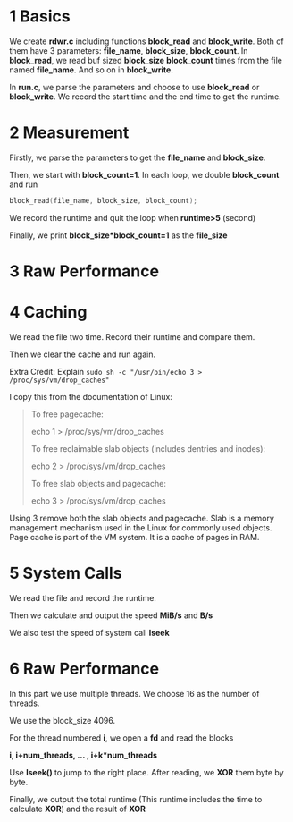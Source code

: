 # 1 Basics

We create **rdwr.c** including functions **block_read** and **block_write**. Both of them have 3 parameters: **file_name**,  **block_size**, **block_count**. In **block_read**, we read buf sized **block_size** **block_count** times from the file named **file_name**. And so on in **block_write**.

In **run.c**, we parse the parameters and choose to use **block_read** or **block_write**. We record the start time and the end time to get the runtime.



# 2 Measurement

Firstly, we parse the parameters to get the **file_name** and **block_size**.

Then, we start with **block_count=1**. In each loop, we double **block_count** and run

```c
block_read(file_name, block_size, block_count);
```

We record the runtime and quit the loop when **runtime>5** (second)

Finally, we print **block_size*block_count=1**  as the **file_size**



# 3 Raw Performance







# 4 Caching

We read the file two time. Record their runtime and compare them.

Then we clear the cache and run again.



Extra Credit: Explain `sudo sh -c "/usr/bin/echo 3 > /proc/sys/vm/drop_caches"`

I copy this from the documentation of Linux:

>To free pagecache:
>
>   echo 1 > /proc/sys/vm/drop_caches
>
>To free reclaimable slab objects (includes dentries and inodes):
>
>   echo 2 > /proc/sys/vm/drop_caches
>
>To free slab objects and pagecache:
>
>   echo 3 > /proc/sys/vm/drop_caches

Using 3 remove both the slab objects and pagecache. Slab is a memory management mechanism used in the Linux for commonly used objects. Page cache is part of the VM system. It is a cache of pages in RAM.



# 5 System Calls

We read the file and record the runtime.

Then we calculate and output the speed **MiB/s** and **B/s**

We also test the speed of system call **lseek**



# 6 Raw Performance

In this part we use multiple threads. We choose 16 as the number of threads.

We use the block_size 4096.

For the thread numbered **i**, we open a **fd** and read the blocks

**i, i+num\_threads, ... , i+k*num\_threads**

Use **lseek()** to jump to the right place. After reading, we **XOR** them byte by byte.

Finally, we output the total runtime (This runtime includes the time to calculate **XOR**) and the result of **XOR**

